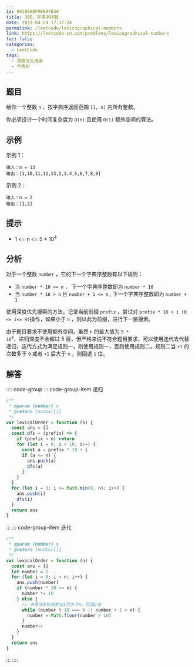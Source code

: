 ```yaml
---
id: 9030800F9EE9FB30
title: 386、字典序排数
date: 2022-04-24 17:37:24
permalink: /leetcode/lexicographical-numbers
link: https://leetcode-cn.com/problems/lexicographical-numbers
toc: false
categories:
  - LeetCode
tags:
  - 深度优先搜索
  - 字典树
---
```


<Level type='medium'/>

## 题目

给你一个整数 `n` ，按字典序返回范围 `[1, n]` 内所有整数。

你必须设计一个时间复杂度为 `O(n)` 且使用 `O(1)` 额外空间的算法。

## 示例

示例 1：

```text
输入：n = 13
输出：[1,10,11,12,13,2,3,4,5,6,7,8,9]
```

示例 2：

```text
输入：n = 2
输出：[1,2]
```

## 提示

- 1 <= n <= 5 \* 10<sup>4</sup>

## 分析

对于一个整数 `number` ，它的下一个字典序整数有以下规则：

- 当 `number * 10 <= n` ， 下一个字典序整数即为 `number * 10`
- 当 `number * 10 > n` 且 `number + 1 <= n` , 下一个字典序整数即为 `number + 1`

使用深度优先搜索的方法，记录当前前缀 `prefix` ，尝试对 `prefix * 10 + i (0 <= i<= 9)`操作，如果小于 `n` ，则以此为前缀，进行下一层搜索。

由于题目要求不使用额外空间，虽然 `n` 的最大值为 <code>5 \* 10<sup>4</sup></code>，递归深度不会超过 5 层，但严格来说不符合题目要求，可以使用迭代去代替递归，迭代方式为满足规则一，则使用规则一，否则使用规则二，规则二当 `+1` 的次数多于 `9` 或者 `+1` 后大于 `n` ，则回退 `1` 位。

## 解答

:::: code-group
::: code-group-item 递归

```javascript
/**
 * @param {number} n
 * @return {number[]}
 */
var lexicalOrder = function (n) {
  const ans = []
  const dfs = (prefix) => {
    if (prefix > n) return
    for (let i = 0; i < 10; i++) {
      const a = prefix * 10 + i
      if (a <= n) {
        ans.push(a)
        dfs(a)
      }
    }
  }
  for (let i = 1; i <= Math.min(9, n); i++) {
    ans.push(i)
    dfs(i)
  }
  return ans
}
```

:::
::: code-group-item 迭代

```javascript
/**
 * @param {number} n
 * @return {number[]}
 */
var lexicalOrder = function (n) {
  const ans = []
  let number = 1
  for (let i = 0; i < n; i++) {
    ans.push(number)
    if (number * 10 <= n) {
      number *= 10
    } else {
      // 末尾加到9或者加1后大于n，回退1位
      while (number % 10 === 9 || number + 1 > n) {
        number = Math.floor(number / 10)
      }
      number++
    }
  }
  return ans
}
```

:::
::::
